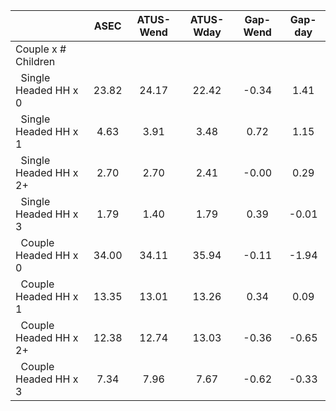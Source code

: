 
|                      |         ASEC |    ATUS-Wend |    ATUS-Wday |     Gap-Wend |      Gap-day |
| -------------------- | :----------: | :----------: | :----------: | :----------: | :----------: |
| Couple x # Children  |              |              |              |              |              |
| &nbsp;&nbsp;Single Headed HH x 0 |        23.82 |        24.17 |        22.42 |        -0.34 |         1.41 |
| &nbsp;&nbsp;Single Headed HH x 1 |         4.63 |         3.91 |         3.48 |         0.72 |         1.15 |
| &nbsp;&nbsp;Single Headed HH x 2+ |         2.70 |         2.70 |         2.41 |        -0.00 |         0.29 |
| &nbsp;&nbsp;Single Headed HH x 3 |         1.79 |         1.40 |         1.79 |         0.39 |        -0.01 |
| &nbsp;&nbsp;Couple Headed HH x 0 |        34.00 |        34.11 |        35.94 |        -0.11 |        -1.94 |
| &nbsp;&nbsp;Couple Headed HH x 1 |        13.35 |        13.01 |        13.26 |         0.34 |         0.09 |
| &nbsp;&nbsp;Couple Headed HH x 2+ |        12.38 |        12.74 |        13.03 |        -0.36 |        -0.65 |
| &nbsp;&nbsp;Couple Headed HH x 3 |         7.34 |         7.96 |         7.67 |        -0.62 |        -0.33 |

